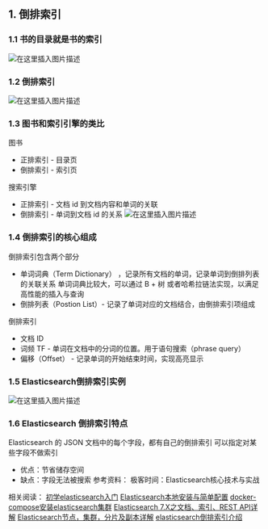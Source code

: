 
## 1. 倒排索引
### 1.1 书的目录就是书的索引
![在这里插入图片描述](https://i-blog.csdnimg.cn/blog_migrate/2b1ebec7a602c0f9c052c4b7c505cab2.png#pic_center)
### 1.2 倒排索引
![在这里插入图片描述](https://i-blog.csdnimg.cn/blog_migrate/f68902679107d283567b2acb312c23d4.png#pic_center)
### 1.3 图书和索引引擎的类比
图书

 - 正排索引 - 目录页
 - 倒排索引 - 索引页

搜索引擎

 - 正排索引 - 文档 id 到文档内容和单词的关联
 - 倒排索引 - 单词到文档 id 的关系
![在这里插入图片描述](https://i-blog.csdnimg.cn/blog_migrate/8df1d1064c94a72680c8b5ccc24ef479.png#pic_center)
### 1.4 倒排索引的核心组成
倒排索引包含两个部分
 - 单词词典（Term Dictionary） ，记录所有文档的单词，记录单词到倒排列表的关联关系 单词词典比较大，可以通过 B + 树 或者哈希拉链法实现，以满足高性能的插入与查询
 - 倒排列表（Postion List）- 记录了单词对应的文档结合，由倒排索引项组成

倒排索引

 - 文档 ID
 - 词频 TF - 单词在文档中的分词的位置。用于语句搜索（phrase query）
 - 偏移（Offset） - 记录单词的开始结束时间，实现高亮显示

### 1.5 Elasticsearch倒排索引实例
![在这里插入图片描述](https://i-blog.csdnimg.cn/blog_migrate/9100fada26c804b889c7be8a612739dd.png#pic_center)
### 1.6 Elasticsearch 倒排索引特点
Elasticsearch 的 JSON 文档中的每个字段，都有自己的倒排索引
可以指定对某些字段不做索引

 - 优点：节省储存空间
 - 缺点：字段无法被搜索
参考资料：
极客时间：Elasticsearch核心技术与实战

相关阅读：
[初学elasticsearch入门](https://blog.csdn.net/xixihahalelehehe/article/details/109380768)
[Elasticsearch本地安装与简单配置](https://blog.csdn.net/xixihahalelehehe/article/details/109385145)
[docker-compose安装elasticsearch集群](https://blog.csdn.net/xixihahalelehehe/article/details/109389780)
[Elasticsearch 7.X之文档、索引、REST API详解](https://blog.csdn.net/xixihahalelehehe/article/details/109406518)
[Elasticsearch节点，集群，分片及副本详解](https://blog.csdn.net/xixihahalelehehe/article/details/109406875)
[elasticsearch倒排索引介绍](https://blog.csdn.net/xixihahalelehehe/article/details/109440345)
